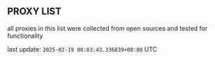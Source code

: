 ## PROXY LIST

all proxies in this list were collected from open sources and tested for functionality

last update: `2025-02-19 00:03:43.336839+00:00` UTC